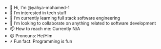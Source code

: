 - 👋 Hi, I’m @yahya-mohamed-1
- 👀 I’m interested in tech stuff
- 🌱 I’m currently learning full stack software engineering
- 💞️ I’m looking to collaborate on anything related to software development
- 📫 How to reach me: Currently N/A
- 😄 Pronouns: He/Him
- ⚡ Fun fact: Programming is fun

<!---
yahya-mohamed-1/yahya-mohamed-1 is a ✨ special ✨ repository because its `README.md` (this file) appears on your GitHub profile.
You can click the Preview link to take a look at your changes.
--->
